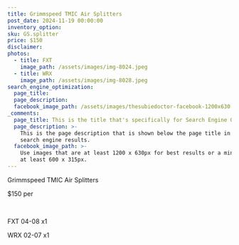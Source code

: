 ```yaml
---
title: Grimmspeed TMIC Air Splitters
post_date: 2024-11-19 00:00:00
inventory_option:
sku: GS.splitter
price: $150
disclaimer:
photos:
  - title: FXT
    image_path: /assets/images/img-8024.jpeg
  - title: WRX
    image_path: /assets/images/img-8028.jpeg
search_engine_optimization:
  page_title:
  page_description:
  facebook_image_path: /assets/images/thesubiedoctor-facebook-1200x630.png
_comments:
  page_title: This is the title that's specifically for Search Engine Optimization.
  page_description: >-
    This is the page description that is shown below the page title in the
    search engine results.
  facebook_image_path: >-
    Use images that are at least 1200 x 630px for best results or a minimum of
    at least 600 x 315px.
---
```

Grimmspeed TMIC Air Splitters

$150 per

&nbsp;

FXT 04-08 x1

WRX 02-07 x1